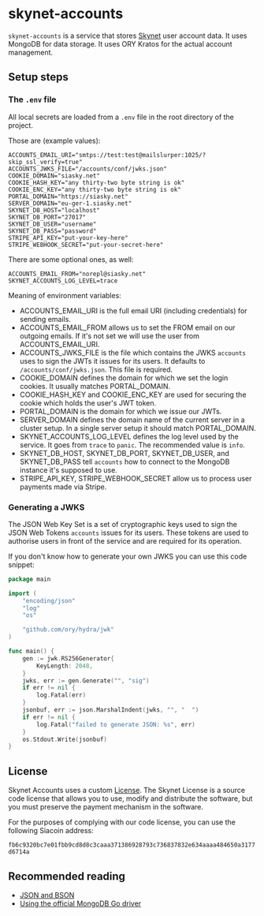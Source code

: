 # skynet-accounts

`skynet-accounts` is a service that stores [Skynet](https://siasky.net) user account data. It uses MongoDB for data
storage. It uses ORY Kratos for the actual account management.

## Setup steps

### The `.env` file

All local secrets are loaded from a `.env` file in the root directory of the project.

Those are (example values):

```.env
ACCOUNTS_EMAIL_URI="smtps://test:test@mailslurper:1025/?skip_ssl_verify=true"
ACCOUNTS_JWKS_FILE="/accounts/conf/jwks.json"
COOKIE_DOMAIN="siasky.net"
COOKIE_HASH_KEY="any thirty-two byte string is ok"
COOKIE_ENC_KEY="any thirty-two byte string is ok"
PORTAL_DOMAIN="https://siasky.net"
SERVER_DOMAIN="eu-ger-1.siasky.net"
SKYNET_DB_HOST="localhost"
SKYNET_DB_PORT="27017"
SKYNET_DB_USER="username"
SKYNET_DB_PASS="password"
STRIPE_API_KEY="put-your-key-here"
STRIPE_WEBHOOK_SECRET="put-your-secret-here"
```

There are some optional ones, as well:

```.env
ACCOUNTS_EMAIL_FROM="norepl@siasky.net"
SKYNET_ACCOUNTS_LOG_LEVEL=trace
```

Meaning of environment variables:

* ACCOUNTS_EMAIL_URI is the full email URI (including credentials) for sending emails.
* ACCOUNTS_EMAIL_FROM allows us to set the FROM email on our outgoing emails. If it's not set we will use the user from
  ACCOUNTS_EMAIL_URI.
* ACCOUNTS_JWKS_FILE is the file which contains the JWKS `accounts` uses to sign the JWTs it issues for its users. It
  defaults to `/accounts/conf/jwks.json`. This file is required.
* COOKIE_DOMAIN defines the domain for which we set the login cookies. It usually matches PORTAL_DOMAIN.
* COOKIE_HASH_KEY and COOKIE_ENC_KEY are used for securing the cookie which holds the user's JWT token.
* PORTAL_DOMAIN is the domain for which we issue our JWTs.
* SERVER_DOMAIN defines the domain name of the current server in a cluster setup. In a single server setup it should
  match PORTAL_DOMAIN.
* SKYNET_ACCOUNTS_LOG_LEVEL defines the log level used by the service. It goes from `trace` to `panic`. The recommended
  value is `info`.
* SKYNET_DB_HOST, SKYNET_DB_PORT, SKYNET_DB_USER, and SKYNET_DB_PASS tell `accounts` how to connect to the MongoDB
  instance it's supposed to use.
* STRIPE_API_KEY, STRIPE_WEBHOOK_SECRET allow us to process user payments made via Stripe.

### Generating a JWKS

The JSON Web Key Set is a set of cryptographic keys used to sign the JSON Web Tokens `accounts` issues for its users.
These tokens are used to authorise users in front of the service and are required for its operation.

If you don't know how to generate your own JWKS you can use this code snippet:

```go
package main

import (
	"encoding/json"
	"log"
	"os"

	"github.com/ory/hydra/jwk"
)

func main() {
	gen := jwk.RS256Generator{
		KeyLength: 2048,
	}
	jwks, err := gen.Generate("", "sig")
	if err != nil {
		log.Fatal(err)
	}
	jsonbuf, err := json.MarshalIndent(jwks, "", "  ")
	if err != nil {
		log.Fatal("failed to generate JSON: %s", err)
	}
	os.Stdout.Write(jsonbuf)
}
```

## License

Skynet Accounts uses a custom [License](./LICENSE.md). The Skynet License is a source code license that allows you to
use, modify and distribute the software, but you must preserve the payment mechanism in the software.

For the purposes of complying with our code license, you can use the following Siacoin address:

`fb6c9320bc7e01fbb9cd8d8c3caaa371386928793c736837832e634aaaa484650a3177d6714a`

## Recommended reading

- [JSON and BSON](https://www.mongodb.com/json-and-bson)
- [Using the official MongoDB Go driver](https://vkt.sh/go-mongodb-driver-cookbook/)

